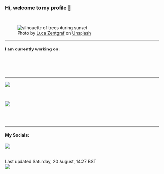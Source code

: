 <h3>Hi, welcome to my profile 👋</h3>

<br />
<figure>
  <img
    src="https://images.unsplash.com/photo-1610382440263-199cf7794cae?crop=entropy&cs=tinysrgb&fit=max&fm=jpg&ixid=MnwyNzQ3MDB8MHwxfHJhbmRvbXx8fHx8fHx8fDE2NjA5OTg0MjQ&ixlib=rb-1.2.1&q=80&w=1080&auto=format"
    alt="silhouette of trees during sunset" 
  />
  <figcaption>Photo by <a
    href="https://unsplash.com/@lucaz9?utm_source=Profile%20readme&utm_medium=referral">Luca Zentgraf</a> on <a
    href="https://unsplash.com/?utm_source=Profile%20readme&utm_medium=referral">Unsplash</a></figcaption>
</figure>


<hr />
<h4>I am currently working on:</h4>
<a href=""></a>

<br /><br /><br />

<hr />
<img
  src="https://github-readme-stats.vercel.app/api?username=shanelucy&show_icons=true&theme=calm"
/>
<br /><br /><br />

<img 
  src="https://github-readme-stats.vercel.app/api/top-langs/?username=shanelucy&theme=calm"
/>
<br /><br /><br /><br />
<hr />
<h4>My Socials:</h4>
<a href="https://uk.linkedin.com/in/shane-lucy-4735b616a">
  <img
    src="https://img.shields.io/badge/linkedin%20-%230077B5.svg?&style=for-the-badge&logo=linkedin&logoColor=white"
  />
</a>
<br /><br /><br />
Last updated Saturday, 20 August, 14:27 BST
<br />
<img
  src="https://github.com/ShaneLucy/ShaneLucy/workflows/README%20build/badge.svg"
/>
